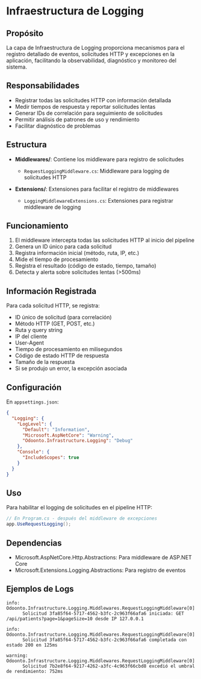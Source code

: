 # Infraestructura de Logging

## Propósito

La capa de Infraestructura de Logging proporciona mecanismos para el registro detallado de eventos, solicitudes HTTP y excepciones en la aplicación, facilitando la observabilidad, diagnóstico y monitoreo del sistema.

## Responsabilidades

- Registrar todas las solicitudes HTTP con información detallada
- Medir tiempos de respuesta y reportar solicitudes lentas
- Generar IDs de correlación para seguimiento de solicitudes
- Permitir análisis de patrones de uso y rendimiento
- Facilitar diagnóstico de problemas

## Estructura

- **Middlewares/**: Contiene los middleware para registro de solicitudes
  - `RequestLoggingMiddleware.cs`: Middleware para logging de solicitudes HTTP
  
- **Extensions/**: Extensiones para facilitar el registro de middlewares
  - `LoggingMiddlewareExtensions.cs`: Extensiones para registrar middleware de logging

## Funcionamiento

1. El middleware intercepta todas las solicitudes HTTP al inicio del pipeline
2. Genera un ID único para cada solicitud
3. Registra información inicial (método, ruta, IP, etc.)
4. Mide el tiempo de procesamiento
5. Registra el resultado (código de estado, tiempo, tamaño)
6. Detecta y alerta sobre solicitudes lentas (>500ms)

## Información Registrada

Para cada solicitud HTTP, se registra:

- ID único de solicitud (para correlación)
- Método HTTP (GET, POST, etc.)
- Ruta y query string
- IP del cliente
- User-Agent
- Tiempo de procesamiento en milisegundos
- Código de estado HTTP de respuesta
- Tamaño de la respuesta
- Si se produjo un error, la excepción asociada

## Configuración

En `appsettings.json`:

```json
{
  "Logging": {
    "LogLevel": {
      "Default": "Information",
      "Microsoft.AspNetCore": "Warning",
      "Odoonto.Infrastructure.Logging": "Debug"
    },
    "Console": {
      "IncludeScopes": true
    }
  }
}
```

## Uso

Para habilitar el logging de solicitudes en el pipeline HTTP:

```csharp
// En Program.cs - después del middleware de excepciones
app.UseRequestLogging();
```

## Dependencias

- Microsoft.AspNetCore.Http.Abstractions: Para middleware de ASP.NET Core
- Microsoft.Extensions.Logging.Abstractions: Para registro de eventos

## Ejemplos de Logs

```
info: Odoonto.Infrastructure.Logging.Middlewares.RequestLoggingMiddleware[0]
      Solicitud 3fa85f64-5717-4562-b3fc-2c963f66afa6 iniciada: GET /api/patients?page=1&pageSize=10 desde IP 127.0.0.1
      
info: Odoonto.Infrastructure.Logging.Middlewares.RequestLoggingMiddleware[0]
      Solicitud 3fa85f64-5717-4562-b3fc-2c963f66afa6 completada con estado 200 en 125ms
      
warning: Odoonto.Infrastructure.Logging.Middlewares.RequestLoggingMiddleware[0]
      Solicitud 7b2e8f64-9217-4262-a3fc-4c963f66cbd8 excedió el umbral de rendimiento: 752ms
``` 
